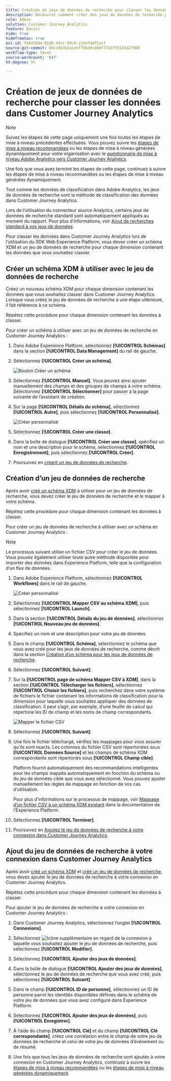 ```yaml
---
title: Création de jeux de données de recherche pour classer les données dans Customer Journey Analytics
description: Découvrez comment créer des jeux de données de recherche pour classer les données dans Customer Journey Analytics
role: Admin
solution: Customer Journey Analytics
feature: Basics
hide: true
hidefromtoc: true
exl-id: f5443ddd-81d0-43cc-99cb-215e7ddf5acf
source-git-commit: 8bcc6b3b2a1e6f75bd0c868f77a375913412f988
workflow-type: tm+mt
source-wordcount: '847'
ht-degree: 5%

---
```


# Création de jeux de données de recherche pour classer les données dans Customer Journey Analytics

>[!NOTE]
> 
>Suivez les étapes de cette page uniquement une fois toutes les étapes de mise à niveau précédentes effectuées. Vous pouvez suivre les [étapes de mise à niveau recommandées](/help/getting-started/cja-upgrade/cja-upgrade-recommendations.md#recommended-upgrade-steps-for-most-organizations) ou les étapes de mise à niveau générées dynamiquement pour votre organisation avec le [questionnaire de mise à niveau Adobe Analytics vers Customer Journey Analytics](https://gigazelle.github.io/cja-ttv/).
>
>Une fois que vous avez terminé les étapes de cette page, continuez à suivre les étapes de mise à niveau recommandées ou les étapes de mise à niveau générées dynamiquement.

Tout comme les données de classification dans Adobe Analytics, les jeux de données de recherche sont la méthode de classification des données dans Customer Journey Analytics.

Lors de l’utilisation du connecteur source Analytics, certains jeux de données de recherche standard sont automatiquement appliqués au moment du rapport. Pour plus d’informations, voir [Ajout de recherches standard à vos jeux de données](/help/connections/standard-lookups.md).

Pour classer les données dans Customer Journey Analytics lors de l’utilisation du SDK Web Experience Platform, vous devez créer un schéma XDM et un jeu de données de recherche pour chaque dimension contenant les données que vous souhaitez classer.

## Créer un schéma XDM à utiliser avec le jeu de données de recherche

Créez un nouveau schéma XDM pour chaque dimension contenant les données que vous souhaitez classer dans Customer Journey Analytics. Lorsque vous créez le jeu de données de recherche à une étape ultérieure, il fait référence à ce schéma.

Répétez cette procédure pour chaque dimension contenant les données à classer.

Pour créer un schéma à utiliser avec un jeu de données de recherche en Customer Journey Analytics :

1. Dans Adobe Experience Platform, sélectionnez **[!UICONTROL Schémas]** dans la section **[!UICONTROL Data Management]** du rail de gauche.

1. Sélectionnez **[!UICONTROL Créer un schéma]**.

   ![Bouton Créer un schéma](assets/schema-create.png)

1. Sélectionnez **[!UICONTROL Manuel]**. Vous pouvez ainsi ajouter manuellement des champs et des groupes de champs à votre schéma. Sélectionnez **[!UICONTROL Sélectionner]** pour passer à la page suivante de l’assistant de création.

1. Sur la page **[!UICONTROL Détails du schéma]**, sélectionnez **[!UICONTROL Autre]**, puis sélectionnez **[!UICONTROL Personnalisé]**.

   ![Créer personnalisé](assets/schema-custom.png)

1. Sélectionnez **[!UICONTROL Créer une classe]**.

   <!-- add screenshot -->

1. Dans la boîte de dialogue **[!UICONTROL Créer une classe]**, spécifiez un nom et une description pour le schéma, sélectionnez **[!UICONTROL Enregistrement]**, puis sélectionnez **[!UICONTROL Créer]**.

1. Poursuivez en [créant un jeu de données de recherche](#create-a-lookup-dataset).

## Création d’un jeu de données de recherche

Après avoir [créé un schéma XDM](#create-an-xdm-schema-for-lookup-datasets) à utiliser pour un jeu de données de recherche, vous devez créer le jeu de données de recherche et le mapper à votre schéma.

Répétez cette procédure pour chaque dimension contenant les données à classer.

Pour créer un jeu de données de recherche à utiliser avec un schéma en Customer Journey Analytics :

>[!NOTE]
>
>Le processus suivant utilise un fichier CSV pour créer le jeu de données. Vous pouvez également utiliser toute autre méthode disponible pour importer des données dans Experience Platform, telle que la configuration d’un flux de données.

1. Dans Adobe Experience Platform, sélectionnez **[!UICONTROL Workflows]** dans le rail de gauche.

   ![Créer personnalisé](assets/lookup-dataset-workflows.png)

1. Sélectionnez **[!UICONTROL Mapper CSV au schéma XDM]**, puis sélectionnez **[!UICONTROL Launch]**.

1. Dans la section **[!UICONTROL Détails du jeu de données]**, sélectionnez **[!UICONTROL Nouveau jeu de données]**.

1. Spécifiez un nom et une description pour votre jeu de données.

1. Dans le champ **[!UICONTROL Schéma]**, sélectionnez le schéma que vous avez créé pour les jeux de données de recherche, comme décrit dans la section [Création d’un schéma pour les jeux de données de recherche](#create-a-schema-for-lookup-datasets).

1. Sélectionnez **[!UICONTROL Suivant]**.

1. Sur la **[!UICONTROL page de schéma Mapper CSV à XDM]**, dans la section **[!UICONTROL Télécharger les fichiers]**, sélectionnez **[!UICONTROL Choisir les fichiers]**, puis recherchez dans votre système de fichiers le fichier contenant les informations de classification pour la dimension pour laquelle vous souhaitez appliquer des données de classification. Il peut s’agir, par exemple, d’une feuille de calcul qui répertorie les ID de champ et les noms de champ correspondants. <!-- correct? How can I better explain what this file is?-->

   ![Mapper le fichier CSV](assets/lookup-map-csv.png)

1. Sélectionnez **[!UICONTROL Suivant]**

1. Une fois le fichier téléchargé, vérifiez les mappages pour vous assurer qu’ils sont exacts. Les colonnes du fichier CSV sont répertoriées sous **[!UICONTROL Données Source]** et les champs de schéma XDM correspondants sont répertoriés sous **[!UICONTROL Champ cible]**.

   Platform fournit automatiquement des recommandations intelligentes pour les champs mappés automatiquement en fonction du schéma ou du jeu de données cible que vous avez sélectionné. Vous pouvez ajuster manuellement les règles de mappage en fonction de vos cas d’utilisation.

   Pour plus d’informations sur le processus de mappage, voir [Mappage d’un fichier CSV à un schéma XDM existant](https://experienceleague.adobe.com/en/docs/experience-platform/ingestion/tutorials/map-csv/existing-schema) dans la documentation de l’Experience Platform.

1. Sélectionnez **[!UICONTROL Terminer]**.

1. Poursuivez en [Ajoutez le jeu de données de recherche à votre connexion dans Customer Journey Analytics](#add-the-lookup-dataset-to-your-connection-in-customer-journey-analytics).

## Ajout du jeu de données de recherche à votre connexion dans Customer Journey Analytics

Après avoir [créé un schéma XDM](#create-an-xdm-schema-for-lookup-datasets) et [ créé un jeu de données de recherche](#create-a-lookup-dataset), vous devez ajouter le jeu de données de recherche à votre connexion en Customer Journey Analytics.

Répétez cette procédure pour chaque dimension contenant les données à classer.

Pour ajouter le jeu de données de recherche à votre connexion en Customer Journey Analytics :

1. Dans Customer Journey Analytics, sélectionnez l’onglet **[!UICONTROL Connexions]**.

1. Sélectionnez ![Icône supplémentaire](assets/More.svg) en regard de la connexion à laquelle vous souhaitez ajouter le jeu de données de recherche, puis sélectionnez **[!UICONTROL Modifier]**.

   <!-- add screenshot -->

1. Sélectionnez **[!UICONTROL Ajouter des jeux de données]**.

1. Dans la boîte de dialogue **[!UICONTROL Ajouter des jeux de données]**, sélectionnez le jeu de données de recherche que vous avez créé, puis sélectionnez **[!UICONTROL Suivant]**.

1. Dans le champ **[!UICONTROL ID de personne]**, sélectionnez un ID de personne parmi les identités disponibles définies dans le schéma de votre jeu de données que vous avez configuré dans Experience Platform. <!-- fill out other fields? -->

1. Sélectionnez **[!UICONTROL Ajouter des jeux de données]**, puis **[!UICONTROL Enregistrer]**.

   <!-- is there a step right in between here where you select the dataset -->

1. À l’aide du champ **[!UICONTROL Clé]** et du champ **[!UICONTROL Clé correspondante]**, créez une corrélation entre le champ de votre jeu de données de recherche et celui de votre jeu de données d’événement ou de résumé.

1. Une fois que tous les jeux de données de recherche sont ajoutés à votre connexion en Customer Journey Analytics, continuez à suivre les [étapes de mise à niveau recommandées](/help/getting-started/cja-upgrade/cja-upgrade-recommendations.md#recommended-upgrade-steps-for-most-organizations) ou les [étapes de mise à niveau générées dynamiquement](https://gigazelle.github.io/cja-ttv/).

